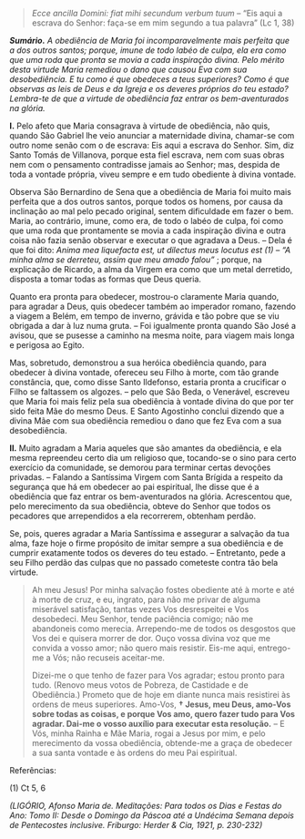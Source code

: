 > *Ecce ancilla Domini: fiat mihi secundum verbum tuum* – “Eis aqui a escrava do Senhor: faça-se em mim segundo a tua palavra” (Lc 1, 38)

***Sumário.** A obediência de Maria foi incomparavelmente mais perfeita que a dos outros santos; porque, imune de todo labéo de culpa, ela era como que uma roda que pronta se movia a cada inspiração divina. Pelo mérito desta virtude Maria remediou o dano que causou Eva com sua desobediência. E tu como é que obedeces a teus superiores? Como é que observas as leis de Deus e da Igreja e os deveres próprios do teu estado? Lembra-te de que a virtude de obediência faz entrar os bem-aventurados na glória.*

**I.** Pelo afeto que Maria consagrava à virtude de obediência, não quis, quando São Gabriel lhe veio anunciar a maternidade divina, chamar-se com outro nome senão com o de escrava: Eis aqui a escrava do Senhor. Sim, diz Santo Tomás de Villanova, porque esta fiel escrava, nem com suas obras nem com o pensamento contradisse jamais ao Senhor; mas, despida de toda a vontade própria, viveu sempre e em tudo obediente à divina vontade.

Observa São Bernardino de Sena que a obediência de Maria foi muito mais perfeita que a dos outros santos, porque todos os homens, por causa da inclinação ao mal pelo pecado original, sentem dificuldade em fazer o bem. Maria, ao contrário, imune, como era, de todo o labéo de culpa, foi como que uma roda que prontamente se movia a cada inspiração divina e outra coisa não fazia senão observar e executar o que agradava a Deus. – Dela é que foi dito: *Anima mea liquefacta est, ut dilectus meus locutus est (1) – “A minha alma se derreteu, assim que meu amado falou”* ; porque, na explicação de Ricardo, a alma da Virgem era como que um metal derretido, disposta a tomar todas as formas que Deus queria.

Quanto era pronta para obedecer, mostrou-o claramente Maria quando, para agradar a Deus, quis obedecer também ao imperador romano, fazendo a viagem a Belém, em tempo de inverno, grávida e tão pobre que se viu obrigada a dar à luz numa gruta. – Foi igualmente pronta quando São José a avisou, que se pusesse a caminho na mesma noite, para viagem mais longa e perigosa ao Egito.

Mas, sobretudo, demonstrou a sua heróica obediência quando, para obedecer à divina vontade, ofereceu seu Filho à morte, com tão grande constância, que, como disse Santo Ildefonso, estaria pronta a crucificar o Filho se faltassem os algozes. – pelo que São Beda, o Venerável, escreveu que Maria foi mais feliz pela sua obediência à vontade divina do que por ter sido feita Mãe do mesmo Deus. E Santo Agostinho conclui dizendo que a divina Mãe com sua obediência remediou o dano que fez Eva com a sua desobediência.

**II.** Muito agradam a Maria aqueles que são amantes da obediência, e ela mesma repreendeu certo dia um religioso que, tocando-se o sino para certo exercício da comunidade, se demorou para terminar certas devoções privadas. – Falando a Santíssima Virgem com Santa Brígida a respeito da segurança que há em obedecer ao pai espiritual, lhe disse que é a obediência que faz entrar os bem-aventurados na glória. Acrescentou que, pelo merecimento da sua obediência, obteve do Senhor que todos os pecadores que arrependidos a ela recorrerem, obtenham perdão.

Se, pois, queres agradar a Maria Santíssima e assegurar a salvação da tua alma, faze hoje o firme propósito de imitar sempre a sua obediência e de cumprir exatamente todos os deveres do teu estado. – Entretanto, pede a seu Filho perdão das culpas que no passado cometeste contra tão bela virtude.

> Ah meu Jesus! Por minha salvação fostes obediente até à morte e até à morte de cruz, e eu, ingrato, para não me privar de alguma miserável satisfação, tantas vezes Vos desrespeitei e Vos desobedeci. Meu Senhor, tende paciência comigo; não me abandoneis como merecia. Arrependo-me de todos os desgostos que Vos dei e quisera morrer de dor. Ouço vossa divina voz que me convida a vosso amor; não quero mais resistir. Eis-me aqui, entrego-me a Vós; não recuseis aceitar-me.
>
> Dizei-me o que tenho de fazer para Vos agradar; estou pronto para tudo. (Renovo meus votos de Pobreza, de Castidade e de Obediência.) Prometo que de hoje em diante nunca mais resistirei às ordens de meus superiores. Amo-Vos, **† Jesus, meu Deus, amo-Vos sobre todas as coisas, e porque Vos amo, quero fazer tudo para Vos agradar. Dai-me o vosso auxílio para executar esta resolução.** – E Vós, minha Rainha e Mãe Maria, rogai a Jesus por mim, e pelo merecimento da vossa obediência, obtende-me a graça de obedecer a sua santa vontade e às ordens do meu Pai espiritual.

Referências:

\(1\) Ct 5, 6

*(LIGÓRIO, Afonso Maria de. Meditações: Para todos os Dias e Festas do Ano: Tomo II: Desde o Domingo da Páscoa até a Undécima Semana depois de Pentecostes inclusive. Friburgo: Herder & Cia, 1921, p. 230-232)*
